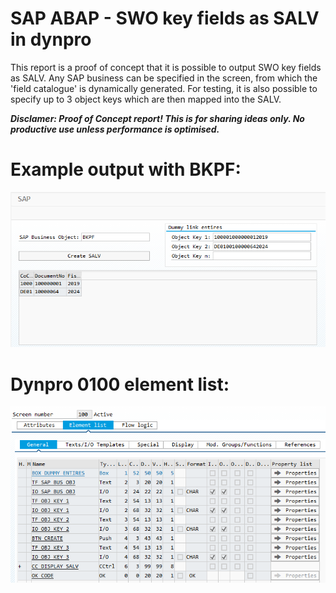 # SAP ABAP - SWO key fields as SALV in dynpro
This report is a proof of concept that it is possible to output SWO key fields as SALV. Any SAP business can be specified in the screen, from which the 'field catalogue' is dynamically generated. For testing, it is also possible to specify up to 3 object keys which are then mapped into the SALV. 

**_Disclamer: Proof of Concept report! This is for sharing ideas only. No productive use unless performance is optimised._** 

# Example output with BKPF:
![Alt text](/scr/bkpf_output.png?raw=true "Output")

# Dynpro 0100 element list: 
![Alt text](/scr/dynpro_0100_element_list.png?raw=true "Elements")
